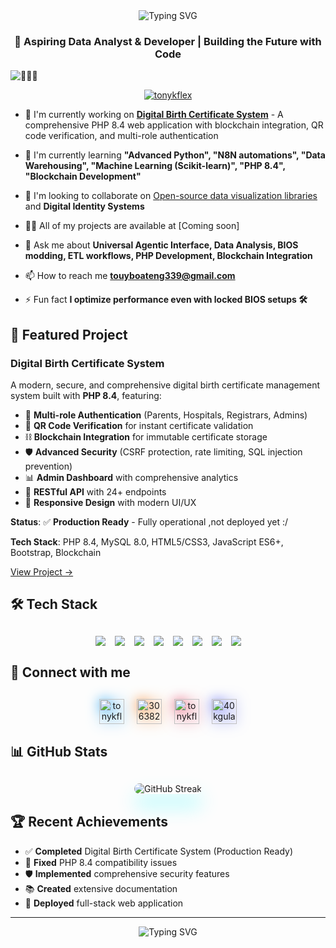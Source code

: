 <div align="center">
  <img src="https://readme-typing-svg.herokuapp.com?font=Fira+Code&pause=1000&color=00FF00&center=true&vCenter=true&width=435&lines=Hi+%F0%9F%91%8B%2C+I'm+Anthony+Ofori+Owusu;Data+Analyst+%26+Developer;From+Ghana+%F0%9F%87%AC%F0%9F%87%AD;Always+Learning+%26+Building" alt="Typing SVG" />
</div>

<h3 align="center">🚀 Aspiring Data Analyst & Developer | Building the Future with Code</h3>

<a>
    <img src="https://readme-typing-svg.herokuapp.com?font=Brush+Script+MT&size=80&pause=2000&color=8B5CF6&center=true&vCenter=true&width=800&height=100&lines=Timeline+Studio&duration=4000" alt="👨🏾‍💻" />
  </a>

<p align="center"> <a href="https://twitter.com/tonykflex" target="blank"><img src="https://img.shields.io/twitter/follow/tonykflex?logo=twitter&style=for-the-badge" alt="tonykflex" /></a> </p>

- 🔭 I'm currently working on **[Digital Birth Certificate System](https://github.com/tonycondone/birth-certificate-system)** - A comprehensive PHP 8.4 web application with blockchain integration, QR code verification, and multi-role authentication

- 🌱 I'm currently learning **"Advanced Python", "N8N automations", "Data Warehousing", "Machine Learning (Scikit-learn)", "PHP 8.4", "Blockchain Development"**

- 👯 I'm looking to collaborate on [Open-source data visualization libraries](https://www.rawgraphs.io) and **Digital Identity Systems**

- 👨‍💻 All of my projects are available at [Coming soon]

- 💬 Ask me about **Universal Agentic Interface, Data Analysis, BIOS modding, ETL workflows, PHP Development, Blockchain Integration**

- 📫 How to reach me **touyboateng339@gmail.com**

- ⚡ Fun fact **I optimize performance even with locked BIOS setups 🛠️**



## 🚀 Featured Project


### Digital Birth Certificate System
A modern, secure, and comprehensive digital birth certificate management system built with **PHP 8.4**, featuring:
- 🔐 **Multi-role Authentication** (Parents, Hospitals, Registrars, Admins)
- 📱 **QR Code Verification** for instant certificate validation
- ⛓️ **Blockchain Integration** for immutable certificate storage
- 🛡️ **Advanced Security** (CSRF protection, rate limiting, SQL injection prevention)
- 📊 **Admin Dashboard** with comprehensive analytics
- 🔄 **RESTful API** with 24+ endpoints
- 📱 **Responsive Design** with modern UI/UX



**Status**: ✅ **Production Ready** - Fully operational ,not  deployed yet :/

**Tech Stack**: PHP 8.4, MySQL 8.0, HTML5/CSS3, JavaScript ES6+, Bootstrap, Blockchain

[View Project →](https://github.com/tonycondone/birth-certificate-system)     



## 🛠️ Tech Stack

<!-- Animated Tech Stack with Floating Effect -->
<div align="center" style="margin: 30px 0;">
  <div style="display: flex; flex-wrap: wrap; justify-content: center; gap: 15px;">
    <img src="https://img.shields.io/badge/PHP-777BB4?style=for-the-badge&logo=php&logoColor=white" style="animation: float 3s ease-in-out infinite;" />
    <img src="https://img.shields.io/badge/Python-3776AB?style=for-the-badge&logo=python&logoColor=white" style="animation: float 3s ease-in-out infinite 0.5s;" />
    <img src="https://img.shields.io/badge/MySQL-00000F?style=for-the-badge&logo=mysql&logoColor=white" style="animation: float 3s ease-in-out infinite 1s;" />
    <img src="https://img.shields.io/badge/HTML5-E34F26?style=for-the-badge&logo=html5&logoColor=white" style="animation: float 3s ease-in-out infinite 1.5s;" />
    <img src="https://img.shields.io/badge/CSS3-1572B6?style=for-the-badge&logo=css3&logoColor=white" style="animation: float 3s ease-in-out infinite 2s;" />
    <img src="https://img.shields.io/badge/JavaScript-F7DF1E?style=for-the-badge&logo=javascript&logoColor=black" style="animation: float 3s ease-in-out infinite 2.5s;" />
    <img src="https://img.shields.io/badge/Bootstrap-563D7C?style=for-the-badge&logo=bootstrap&logoColor=white" style="animation: float 3s ease-in-out infinite 3s;" />
    <img src="https://img.shields.io/badge/Blockchain-000000?style=for-the-badge&logo=ethereum&logoColor=white" style="animation: float 3s ease-in-out infinite 3.5s;" />
  </div>
</div>

## 🌟 Connect with me

<!-- Social Icons with Hover Effects -->
<div align="center" style="margin: 30px 0;">
  <div style="display: flex; justify-content: center; gap: 20px; flex-wrap: wrap;">
    <a href="https://twitter.com/tonykflex" target="blank" style="display: inline-block; transition: all 0.3s ease; transform: scale(1);">
      <img align="center" src="https://raw.githubusercontent.com/rahuldkjain/github-profile-readme-generator/master/src/images/icons/Social/twitter.svg" alt="tonykflex" height="40" width="40" style="filter: drop-shadow(0 0 10px #1DA1F2);" />
    </a>
    <a href="https://stackoverflow.com/users/30638298" target="blank" style="display: inline-block; transition: all 0.3s ease; transform: scale(1);">
      <img align="center" src="https://raw.githubusercontent.com/rahuldkjain/github-profile-readme-generator/master/src/images/icons/Social/stack-overflow.svg" alt="30638298" height="40" width="40" style="filter: drop-shadow(0 0 10px #F48024);" />
    </a>
    <a href="https://instagram.com/tonykflex" target="blank" style="display: inline-block; transition: all 0.3s ease; transform: scale(1);">
      <img align="center" src="https://raw.githubusercontent.com/rahuldkjain/github-profile-readme-generator/master/src/images/icons/Social/instagram.svg" alt="tonykflex" height="40" width="40" style="filter: drop-shadow(0 0 10px #E4405F);" />
    </a>
    <a href="https://discord.gg/kXHx89kZ" target="blank" style="display: inline-block; transition: all 0.3s ease; transform: scale(1);">
      <img align="center" src="https://raw.githubusercontent.com/rahuldkjain/github-profile-readme-generator/master/src/images/icons/Social/discord.svg" alt="40kgulap" height="40" width="40" style="filter: drop-shadow(0 0 10px #5865F2);" />
    </a>
  </div>
</div>

## 📊 GitHub Stats

<!-- Enhanced Stats with Custom Themes -->
<div align="center" style="margin: 30px 0;">
  
  <img src="https://github-readme-streak-stats.herokuapp.com/?user=tonycondone&theme=radical&hide_border=true&background=0d1117&stroke=00ff00&ring=00ff00&fire=00ff00&currStreakNum=ffffff&currStreakLabel=00ff00&sideNums=ffffff&sideLabels=00ff00&dates=ffffff" alt="GitHub Streak" style="border-radius: 15px; box-shadow: 0 20px 30px rgba(0, 247, 255, 0.3);" />
</div>



## 🏆 Recent Achievements

- ✅ **Completed** Digital Birth Certificate System (Production Ready)
- 🔧 **Fixed** PHP 8.4 compatibility issues
- 🛡️ **Implemented** comprehensive security features
- 📚 **Created** extensive documentation
- 🚀 **Deployed** full-stack web application

---

<div align="center">
  
  
  <img src="https://readme-typing-svg.herokuapp.com?font=Fira+Code&pause=1000&color=00FF00&center=true&vCenter=true&width=435&lines=Always+Learning%2C+Always+Building!+%F0%9F%9A%80" alt="Typing SVG" />
</div>
